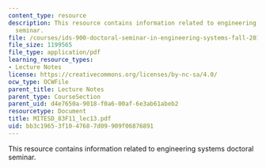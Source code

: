 ```yaml
---
content_type: resource
description: This resource contains information related to engineering systems doctoral
  seminar.
file: /courses/ids-900-doctoral-seminar-in-engineering-systems-fall-2011/bb3c19653f1047687d09909f06876891_MITESD_83F11_lec13.pdf
file_size: 1199565
file_type: application/pdf
learning_resource_types:
- Lecture Notes
license: https://creativecommons.org/licenses/by-nc-sa/4.0/
ocw_type: OCWFile
parent_title: Lecture Notes
parent_type: CourseSection
parent_uid: d4e7650a-9018-f0a6-00af-6e3ab61abeb2
resourcetype: Document
title: MITESD_83F11_lec13.pdf
uid: bb3c1965-3f10-4768-7d09-909f06876891
---
```

This resource contains information related to engineering systems doctoral seminar.